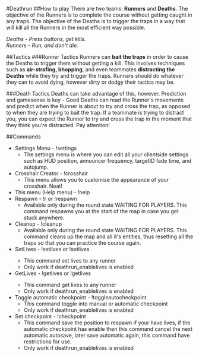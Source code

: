 #Deathrun
##How to play
There are two teams: **Runners** and **Deaths**. The objective of the Runners is to complete the course without getting caught in any traps. The objective of the Deaths is to trigger the traps in a way that will kill all the Runners in the most efficient way possible.

*Deaths - Press buttons, get kills.*<br>
*Runners - Run, and don't die.*

##Tactics
###Runner Tactics
Runners can **bait the traps** in order to cause the Deaths to trigger them without getting a kill. This involves techniques such as **air-strafing, bhopping**, and even teammates **distracting the Deaths** while they try and trigger the traps. Runners should do whatever they can to avoid dying, however dirty or dodgy their tactics may be.

###Death Tactics
Deaths can take advantage of this, however. Prediction and gamesense is key - Good Deaths can read the Runner's movements and predict when the Runner is about to try and cross the trap, as opposed to when they are trying to bait the trap. If a teammate is trying to distract you, you can expect the Runner to try and cross the trap in the moment that they think you're distracted. Pay attention!

##Commands
* Settings Menu - !settings
	* The settings menu is where you can edit all your clientside settings such as HUD position, announcer frequency, targetID fade time, and autojump.
* Crosshair Creator - !crosshair
	* This menu allows you to customise the appearance of your crosshair. Neat!
* This menu (Help menu) - !help
* Respawn - !r or !respawn
	* Available only during the round state WAITING FOR PLAYERS. This command respawns you at the start of the map in case you get stuck anywhere.
* Cleanup - !cleanup
	* Available only during the round state WAITING FOR PLAYERS. This command cleans up the map and all it's entities, thus resetting all the traps so that you can practice the course again.
* SetLives - !setlives <player> <lives> or !setlives <lives>
    * This command set lives to any runner
    * Only work if deathrun_enablelives is enabled
* GetLives - !getlives or !getlives <player>
    * This command get lives to any runner
    * Only work if deathrun_enablelives is enabled
* Toggle automatic checkpoint - !toggleautocheckpoint
    * This command toggle into manual or automatic checkpoint
    * Only work if deathrun_enablelives is enabled
* Set checkpoint - !checkpoint
    * This command save the position to respawn if your have lives, if the automatic checkpoint has enable then this command cancel the next automatic autosave, later save automatic again, this command have restrictions for use.
    * Only work if deathrun_enablelives is enabled
